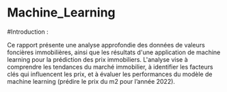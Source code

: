 # Machine_Learning

#Introduction : 

Ce rapport présente une analyse approfondie des données de valeurs foncières immobilières, ainsi que les résultats d'une application de machine learning pour la prédiction des prix immobiliers. L'analyse vise à comprendre les tendances du marché immobilier, à identifier les facteurs clés qui influencent les prix, et à évaluer les performances du modèle de machine learning (prédire le prix du m2 pour l’année 2022).
